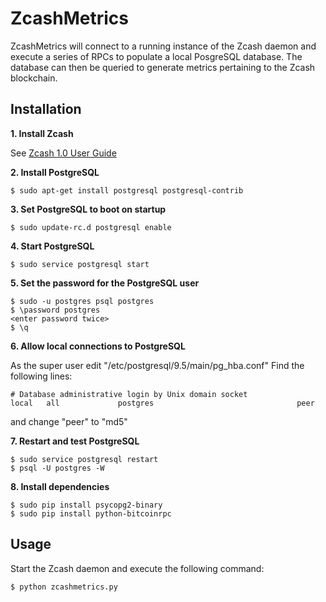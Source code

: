 ZcashMetrics
============

ZcashMetrics will connect to a running instance of the Zcash daemon and execute a series of RPCs to populate a local PosgreSQL database. The database can then be queried to generate metrics pertaining to the Zcash blockchain.

Installation
------------
**1. Install Zcash**

See [Zcash 1.0 User Guide](https://github.com/zcash/zcash/wiki/1.0-User-Guide)


**2. Install PostgreSQL**

	$ sudo apt-get install postgresql postgresql-contrib

**3. Set PostgreSQL to boot on startup**

	$ sudo update-rc.d postgresql enable
	
**4. Start PostgreSQL**

	$ sudo service postgresql start

**5. Set the password for the PostgreSQL user**

	$ sudo -u postgres psql postgres
	$ \password postgres
	<enter password twice>
	$ \q

**6. Allow local connections to PostgreSQL**

As the super user edit "/etc/postgresql/9.5/main/pg_hba.conf"
Find the following lines:

	# Database administrative login by Unix domain socket
	local   all             postgres                                peer

and change "peer" to "md5"

**7. Restart and test PostgreSQL**

	$ sudo service postgresql restart
	$ psql -U postgres -W


**8. Install dependencies**

	$ sudo pip install psycopg2-binary
	$ sudo pip install python-bitcoinrpc

Usage
-----
Start the Zcash daemon and execute the following command:

	$ python zcashmetrics.py

